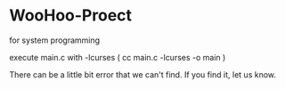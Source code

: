 # WooHoo-Proect
for system programming

execute main.c with -lcurses ( cc main.c -lcurses -o main )

There can be a little bit error that we can't find. If you find it, let us know.
